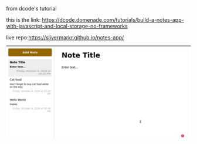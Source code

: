 from dcode's tutorial

this is the link:
https://dcode.domenade.com/tutorials/build-a-notes-app-with-javascript-and-local-storage-no-frameworks

live repo:https://slivermarkr.github.io/notes-app/

![Alt text](Screenshot_2024-10-04_22-35-44.jpg "Optional Title")
